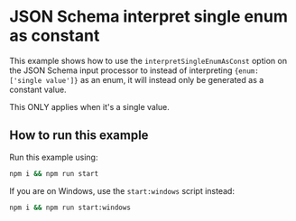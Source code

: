 # JSON Schema interpret single enum as constant

This example shows how to use the `interpretSingleEnumAsConst` option on the JSON Schema input processor to instead of interpreting `{enum: ['single value']}` as an enum, it will instead only be generated as a constant value. 

This ONLY applies when it's a single value.

## How to run this example

Run this example using:

```sh
npm i && npm run start
```

If you are on Windows, use the `start:windows` script instead:

```sh
npm i && npm run start:windows
```
